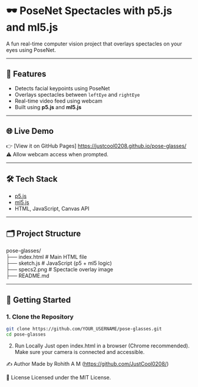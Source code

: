 # 🕶️ PoseNet Spectacles with p5.js and ml5.js

A fun real-time computer vision project that overlays spectacles on your eyes using PoseNet.

---

## 🎯 Features

- Detects facial keypoints using PoseNet
- Overlays spectacles between `leftEye` and `rightEye`
- Real-time video feed using webcam
- Built using **p5.js** and **ml5.js**

---

## 🌐 Live Demo

👉 [View it on GitHub Pages] https://justcool0208.github.io/pose-glasses/
⚠️ Allow webcam access when prompted.

---

## 🛠️ Tech Stack

- [p5.js](https://p5js.org/)
- [ml5.js](https://ml5js.org/)
- HTML, JavaScript, Canvas API

---

## 🗂️ Project Structure
pose-glasses/<br>
├── index.html # Main HTML file<br>
├── sketch.js # JavaScript (p5 + ml5 logic)<br>
├── specs2.png # Spectacle overlay image<br>
├── README.md 


---

## 🚀 Getting Started

### 1. Clone the Repository
```bash
git clone https://github.com/YOUR_USERNAME/pose-glasses.git
cd pose-glasses
```

2. Run Locally
Just open index.html in a browser (Chrome recommended).
Make sure your camera is connected and accessible.



✍️ Author
Made by Rohith A M (https://github.com/JustCool0208/)

📄 License
Licensed under the MIT License.

